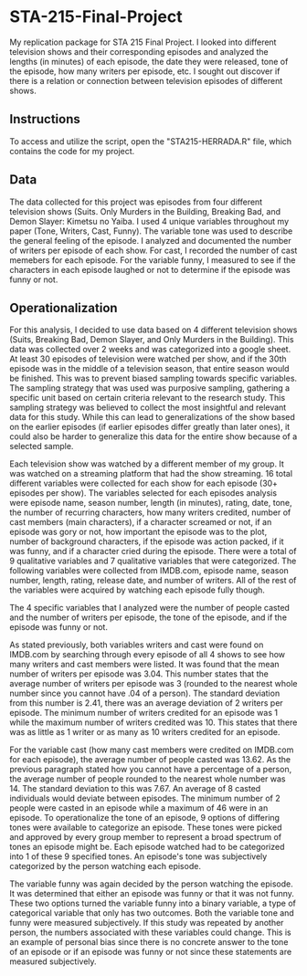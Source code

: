 # STA-215-Final-Project
My replication package for STA 215 Final Project. I looked into different television shows and their corresponding episodes and analyzed the lengths (in minutes) of each episode, the date they were released, tone of the episode, how many writers per episode, etc. I sought out discover if there is a relation or connection between television episodes of different shows.

## **Instructions**
To access and utilize the script, open the "STA215-HERRADA.R" file, which contains the code for my project. 

## **Data**
The data collected for this project was episodes from four different television shows (Suits. Only Murders in the Building, Breaking Bad, and Demon Slayer: Kimetsu no Yaiba. I used 4 unique variables throughout my paper (Tone, Writers, Cast, Funny). The variable tone was used to describe the general feeling of the episode. I analyzed and documented the number of writers per episode of each show. For cast, I recorded the number of cast memebers for each episode. For the variable funny, I measured to see if the characters in each episode laughed or not to determine if the episode was funny or not. 

## **Operationalization**
For this analysis, I decided to use data based on 4 different television shows (Suits, Breaking Bad, Demon Slayer, and Only Murders in the Building). This data was collected over 2 weeks and was categorized into a google sheet. At least 30 episodes of television were watched per show, and if the 30th episode was in the middle of a television season, that entire season would be finished. This was to prevent biased sampling towards specific variables. The sampling strategy that was used was purposive sampling, gathering a specific unit based on certain criteria relevant to the research study. This sampling strategy was believed to collect the most insightful and relevant data for this study. While this can lead to generalizations of the show based on the earlier episodes (if earlier episodes differ greatly than later ones), it could also be harder to generalize this data for the entire show because of a selected sample. 

Each television show was watched by a different member of my group. It was watched on a streaming platform that had the show streaming. 16 total different variables were collected for each show for each episode (30+ episodes per show). The variables selected for each episodes analysis were episode name, season number, length (in minutes), rating, date, tone, the number of recurring characters, how many writers credited, number of cast members (main characters), if a character screamed or not, if an episode was gory or not, how important the episode was to the plot, number of background characters, if the episode was action packed, if it was funny, and if a character cried during the episode. There were a total of 9 qualitative variables and 7 qualitative variables that were categorized. The following variables were collected from IMDB.com, episode name, season number, length, rating, release date, and number of writers. All of the rest of the variables were acquired by watching each episode fully though. 
 
The 4 specific variables that I analyzed were the number of people casted and the number of writers per episode, the tone of the episode, and if the episode was funny or not. 

As stated previously, both variables writers and cast were found on IMDB.com by searching through every episode of all 4 shows to see how many writers and cast members were listed. It was found that the mean number of writers per episode was 3.04. This number states that the average number of writers per episode was 3 (rounded to the nearest whole number since you cannot have .04 of a person). The standard deviation from this number is 2.41, there was an average deviation of 2 writers per episode. The minimum number of writers credited for an episode was 1 while the maximum number of writers credited was 10. This states that there was as little as 1 writer or as many as 10 writers credited for an episode. 

For the variable cast (how many cast members were credited on IMDB.com for each episode), the average number of people casted was 13.62. As the previous paragraph stated how you cannot have a percentage of a person, the average number of people rounded to the nearest whole number was 14. The standard deviation to this was 7.67. An average of 8 casted individuals would deviate between episodes. The minimum number of 2 people were casted in an episode while a maximum of 46 were in an episode. 
To operationalize the tone of an episode, 9 options of differing tones were available to categorize an episode. These tones were picked and approved by every group member to represent a broad spectrum of tones an episode might be. Each episode watched had to be categorized into 1 of these 9 specified tones. An episode's tone was subjectively categorized by the person watching each episode. 

The variable funny was again decided by the person watching the episode. It was determined that either an episode was funny or that it was not funny. These two options turned the variable funny into a binary variable, a type of categorical variable that only has two outcomes. 
Both the variable tone and funny were measured subjectively. If this study was repeated by another person, the numbers associated with these variables could change. This is an example of personal bias since there is no concrete answer to the tone of an episode or if an episode was funny or not since these statements are measured subjectively. 
